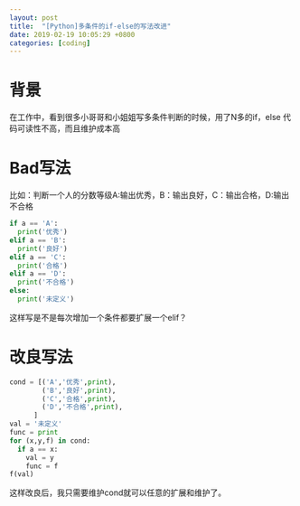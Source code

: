 ```yaml
---
layout: post
title:  "[Python]多条件的if-else的写法改进"
date: 2019-02-19 10:05:29 +0800
categories: [coding]
---
```



# 背景
在工作中，看到很多小哥哥和小姐姐写多条件判断的时候，用了N多的if，else
代码可读性不高，而且维护成本高

# Bad写法
比如：判断一个人的分数等级A:输出优秀，B：输出良好，C：输出合格，D:输出不合格
``` Python
if a == 'A':
  print('优秀') 
elif a == 'B':
  print('良好')
elif a == 'C':
  print('合格')
elif a == 'D':
  print('不合格')
else:
  print('未定义')
```
这样写是不是每次增加一个条件都要扩展一个elif？

# 改良写法
``` python
cond = [('A','优秀',print),
        ('B','良好',print),
        ('C','合格',print),
        ('D','不合格',print),
      ]
val = '未定义'
func = print
for (x,y,f) in cond:
  if a == x:
    val = y
    func = f
f(val)
```
这样改良后，我只需要维护cond就可以任意的扩展和维护了。


